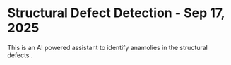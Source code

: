 # Structural Defect Detection - Sep 17, 2025
This is an AI powered assistant to identify anamolies in the structural defects .
